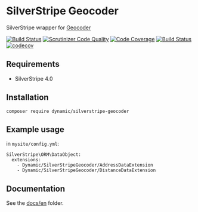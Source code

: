 # SilverStripe Geocoder

SilverStripe wrapper for [Geocoder](https://github.com/geocoder-php/Geocoder)

[![Build Status](https://travis-ci.org/dynamic/silverstripe-geocoder.svg?branch=master)](https://travis-ci.org/dynamic/silverstripe-geocoder)
[![Scrutinizer Code Quality](https://scrutinizer-ci.com/g/dynamic/silverstripe-geocoder/badges/quality-score.png?b=master)](https://scrutinizer-ci.com/g/dynamic/silverstripe-geocoder/?branch=master)
[![Code Coverage](https://scrutinizer-ci.com/g/dynamic/silverstripe-geocoder/badges/coverage.png?b=master)](https://scrutinizer-ci.com/g/dynamic/silverstripe-geocoder/?branch=master)
[![Build Status](https://scrutinizer-ci.com/g/dynamic/silverstripe-geocoder/badges/build.png?b=master)](https://scrutinizer-ci.com/g/dynamic/silverstripe-geocoder/build-status/master)
[![codecov](https://codecov.io/gh/dynamic/silverstripe-geocoder/branch/master/graph/badge.svg)](https://codecov.io/gh/dynamic/silverstripe-geocoder)

## Requirements

- SilverStripe 4.0

## Installation

`composer require dynamic/silverstripe-geocoder`

## Example usage

in `mysite/config.yml`:

```
SilverStripe\ORM\DataObject:
  extensions:
    - Dynamic/SilverStripeGeocoder/AddressDataExtension
    - Dynamic/SilverStripeGeocoder/DistanceDataExtension
```

## Documentation

See the [docs/en](docs/en/index.md) folder.
